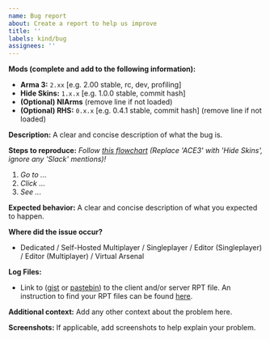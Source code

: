 ```yaml
---
name: Bug report
about: Create a report to help us improve
title: ''
labels: kind/bug
assignees: ''
---
```


<!--
🚨🚨🚨🚨🚨🚨🚨🚨🚨🚨

I ACKNOWLEDGE THE FOLLOWING BEFORE PROCEEDING:
1. If I delete this entire template or parts of it and go my own path, the team may close my issue without further explanation or engagement.
2. If I list multiple bugs/concerns in this one issue, the team may close my issue without further explanation or engagement.
3. If I write an issue that has duplicates, the team may close my issue without further explanation or engagement (and without necessarily spending time to find the exact duplicate ID number).
4. If I leave the title incomplete when filing the issue, the team may close my issue without further explanation or engagement.
5. If I file something completely blank in the body, the team may close my issue without further explanation or engagement.
6. If I file an issue without collecting logs (RPT file, etc...), the team may close my issue without further explanation or engagement. 

All good? Then proceed and fill out the items below.
-->

**Mods (complete and add to the following information):**
- **Arma 3:** `2.xx` [e.g. 2.00 stable, rc, dev, profiling]
- **Hide Skins:** `1.x.x` [e.g. 1.0.0 stable, commit hash]
- **(Optional) NIArms** (remove line if not loaded)
- **(Optional) RHS:** `0.x.x` [e.g. 0.4.1 stable, commit hash] (remove line if not loaded)
<!-- Make sure to reproduce the issue on a newly created mission! -->

**Description:**
A clear and concise description of what the bug is.

**Steps to reproduce:**
_Follow [this flowchart](https://ace3.acemod.org/img/wiki/user/issue_flowchart.webp) (Replace 'ACE3' with 'Hide Skins', ignore any 'Slack' mentions)!_

1. _Go to ..._
2. _Click ..._
3. _See ..._

**Expected behavior:**
A clear and concise description of what you expected to happen.

**Where did the issue occur?**
- Dedicated / Self-Hosted Multiplayer / Singleplayer / Editor (Singleplayer) / Editor (Multiplayer) / Virtual Arsenal

**Log Files:**
- Link to ([gist](https://gist.github.com) or [pastebin](http://pastebin.com)) to the client and/or server RPT file. An instruction to find your RPT files can be found [here](https://community.bistudio.com/wiki/Crash_Files#Arma_3).

**Additional context:**
Add any other context about the problem here.

**Screenshots:**
If applicable, add screenshots to help explain your problem.
